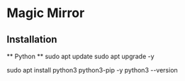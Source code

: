 # Magic Mirror
## Installation
** Python **
sudo apt update
sudo apt upgrade -y

sudo apt install python3 python3-pip -y
python3 --version


